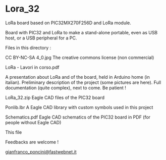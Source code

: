 # Lora_32
LoRa board based on PIC32MX270F256D and LoRa module.

Board with PIC32 and LoRa to make a stand-alone portable,
even as USB host,
or a USB peripheral for a PC.


Files in this directory :


CC BY-NC-SA 4_0.jpg
The creative commons license (non commercial)


LoRa - Lavori in corso.pdf

A presentation about LoRa and of the board,
held in Arduino home (in italian).
Preliminary description of the project (some pictures are here).
Full documentation (quite complex), next to come.
Be patient !


LoRa_32.zip
Eagle CAD files of the PIC32 board


Ponlib.lbr
A Eagle CAD library with custom symbols
used in this project


Schematics.pdf
Eagle CAD schematics of the PIC32 board in PDF
(for people without Eagle CAD)


This file


Feedbacks are welcome !

gianfranco_poncini@fastwebnet.it
